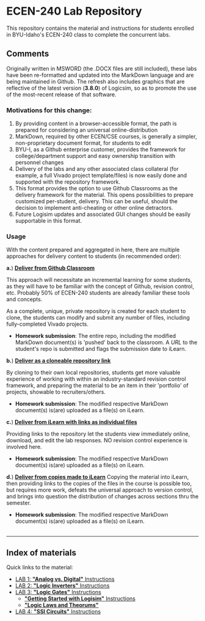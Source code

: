 # ECEN-240 Lab Repository
This repository contains the material and instructions for students enrolled in BYU-Idaho's ECEN-240 class to complete the concurrent labs.  

## Comments
Originally written in MSWORD (the .DOCX files are still included), these labs have been re-formatted and updated into the MarkDown language and are being maintained in Github.  The refresh also includes graphics that are reflective of the latest version (**3.8.0**) of Logicsim, so as to promote the use of the most-recent release of that software.  

### Motivations for this change:

1. By providing content in a browser-accessible format, the path is prepared for considering an universal online-distribution
2. MarkDown, required by other ECEN/CSE courses, is generally a simpler, non-proprietary document format, for students to edit
3. BYU-I, as a Github enterprise customer, provides the framework for college/department support and easy ownership transition with personnel changes
4. Delivery of the labs and any other associated class collateral (for example, a full Vivado project template/files) is now easily done and supported with the repository framework.
5. This format provides the option to use Github Classrooms as the delivery framework for the material.  This opens possibilities to prepare customized per-student, delivery.  This can be useful, should the decision to implement anti-cheating or other online detractors.
6. Future Logisim updates and associated GUI changes should be easily supportable in this format.

### Usage
With the content prepared and aggregated in here, there are multiple approaches for delivery content to students (in recommended order):

**a.**) <ins>**Deliver from Github Classroom**</ins>

This approach will necessitate an incremental learning for some students, as they will have to be familiar with the concept of Github, revision control, etc.  Probably 50% of ECEN-240 students are already familiar these tools and concepts.   

As a complete, unique, private repository is created for each student to clone, the students can modify and submit any number of files, including fully-completed Vivado projects. 



<p style="text-indent:100px"> </p>

- **Homework submission**:  The entire repo, including the modified MarkDown document(s)  is 'pushed' back to the classroom.  A *URL* to the student's repo is submitted and flags the submission date to iLearn.

**b.**) <ins> **Deliver as a cloneable repository link**</ins>

By cloning to their own local repositories, students get more valuable experience of working with within an industry-standard revision control framework, and preparing the material to be an item in their 'portfolio' of projects, showable to recruiters/others.

- **Homework submission**:  The modified respective MarkDown document(s) is(are) uploaded as a file(s) on iLearn.

**c.**) <ins>**Deliver from iLearn with links as individual files**</ins>

Providing links to the repository let the students view immediately online, download, and edit the lab responses.  NO revision control experience is involved here.

- **Homework submission**:  The modified respective MarkDown document(s) is(are) uploaded as a file(s) on iLearn.

**d.**) <ins>**Deliver from copies made to iLearn**</ins>
Copying the material into iLearn, then providing links to the copies of the files in the course is possible too, but requires more work, defeats the universal approach to version control, and brings into question the distribution of changes across sections thru the semester.

- **Homework submission**:  The modified respective MarkDown document(s) is(are) uploaded as a file(s) on iLearn.
<br><br>
----
## Index of materials
Quick links to the material:

* [LAB 1: **"Analog vs. Digital"** Instructions](ECEN240_Lab1/ECEN240_Lab1_Analog_vs_Digital.md)
* [LAB 2: **"Logic Inverters"** Instructions](ECEN240_Lab2/ECEN240_Lab2_Logic_Inverters.md)
* [LAB 3: **"Logic Gates"** Instructions](ECEN240_Lab3/ECEN240_Lab3_Logic_Gates.md)
    * [**"Getting Started with Logisim"** Instructions](ECEN240_Lab3/Getting_Started_with_Logisim_Evolution.md)
    * [**"Logic Laws and Theorums"**](ECEN240_Lab3/Using_Laws_and_Theorems_to_Simplify_an_Equation.md)
* [LAB 4: **"SSI Circuits"** Instructions](ECEN240_Lab4/ECEN240_Lab4_SSI_Circuits.md)

